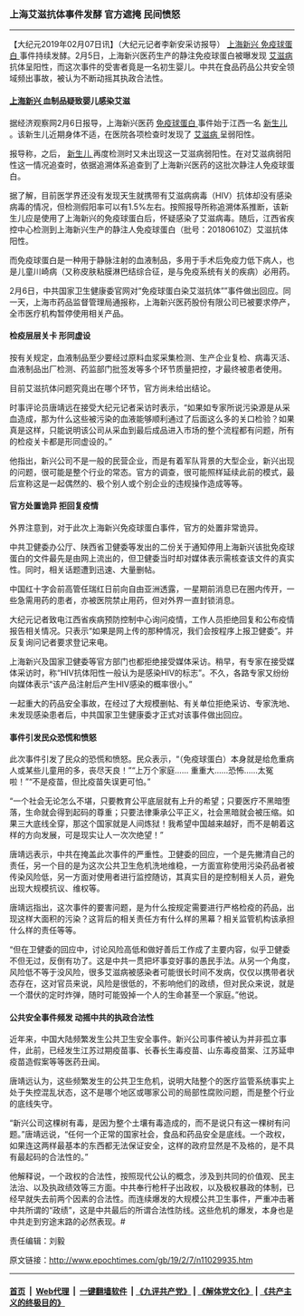 ### 上海艾滋抗体事件发酵 官方遮掩 民间愤怒
------------------------

<p>
 【大纪元2019年02月07日讯】（大纪元记者李新安采访报导）
 <a href="http://www.epochtimes.com/gb/tag/%E4%B8%8A%E6%B5%B7%E6%96%B0%E5%85%B4.html">
  上海新兴
 </a>
 <a href="http://www.epochtimes.com/gb/tag/%E5%85%8D%E7%96%AB%E7%90%83%E8%9B%8B%E7%99%BD.html">
  免疫球蛋白
 </a>
 事件持续发酵。2月5日，上海新兴医药生产的静注免疫球蛋白被曝发现
 <a href="http://www.epochtimes.com/gb/tag/%E8%89%BE%E6%BB%8B%E7%97%85.html">
  艾滋病
 </a>
 抗体呈阳性，而这次事件的受害者竟是一名初生婴儿。中共在食品药品公共安全领域频出事故，被认为不断动摇其执政合法性。
</p>
<h4>
 <a href="http://www.epochtimes.com/gb/tag/%E4%B8%8A%E6%B5%B7%E6%96%B0%E5%85%B4.html">
  上海新兴
 </a>
 血制品疑致婴儿感染艾滋
</h4>
<p>
 据经济观察网2月6日报导，上海新兴医药
 <a href="http://www.epochtimes.com/gb/tag/%E5%85%8D%E7%96%AB%E7%90%83%E8%9B%8B%E7%99%BD.html">
  免疫球蛋白
 </a>
 事件始于江西一名
 <a href="http://www.epochtimes.com/gb/tag/%E6%96%B0%E7%94%9F%E5%84%BF.html">
  新生儿
 </a>
 。该新生儿近期身体不适，在医院各项检查时发现了
 <a href="http://www.epochtimes.com/gb/tag/%E8%89%BE%E6%BB%8B%E7%97%85.html">
  艾滋病
 </a>
 呈弱阳性。
</p>
<p>
 报导称，之后，
 <a href="http://www.epochtimes.com/gb/tag/%E6%96%B0%E7%94%9F%E5%84%BF.html">
  新生儿
 </a>
 再度检测时又未出现这一艾滋病弱阳性。在对艾滋病弱阳性这一情况追查时，依据追溯体系追查到了上海新兴医药的这批次静注人免疫球蛋白。
</p>
<p>
 据了解，目前医学界还没有发现天生就携带有艾滋病病毒（HIV）抗体却没有感染病毒的情况，但检测假阳率可以有1.5%左右。按照报导所称追溯体系推断，该新生儿应是使用了上海新兴的免疫球蛋白后，怀疑感染了艾滋病毒。随后，江西省疾控中心检测到上海新兴生产的静注人免疫球蛋白（批号：20180610Z）艾滋抗体阳性。
</p>
<p>
 而免疫球蛋白是一种用于静脉注射的血液制品，多用于手术后免疫力低下病人，也是儿童川崎病（又称皮肤粘膜淋巴结综合征，是与免疫系统有关的疾病）必用药。
</p>
<p>
 2月6日，中共国家卫生健康委官网对“免疫球蛋白染艾滋抗体””事件做出回应。同一天，上海市药品监督管理局通报称，上海新兴医药股份有限公司已被要求停产，全市医疗机构暂停使用相关产品。
</p>
<h4>
 检疫层层关卡 形同虚设
</h4>
<p>
 按有关规定，血液制品至少要经过原料血浆采集检测、生产企业复检、病毒灭活、血液制品出厂检测、药监部门批签发等多个环节质量把控，才最终被患者使用。
</p>
<p>
 目前艾滋抗体问题究竟出在哪个环节，官方尚未给出结论。
</p>
<p>
 时事评论员唐靖远在接受大纪元记者采访时表示，“如果如专家所说污染源是从采血造成，那为什么这些被污染的血液能够顺利通过了后面这么多的关口检验？如果真是这样，只能说明该公司从采血到最后成品进入市场的整个流程都有问题，所有的检疫关卡都是形同虚设的。”
</p>
<p>
 他指出，新兴公司不是一般的民营企业，而是有着军队背景的大型企业，新兴出现的问题，很可能是整个行业的常态。官方的调查，很可能照样延续此前的模式，最后宣称这是一起偶然的、极个别人或个别企业的违规操作造成等等。
</p>
<h4>
 官方处置诡异 拒回复疫情
</h4>
<p>
 外界注意到，对于此次上海新兴免疫球蛋白事件，官方的处置非常诡异。
</p>
<p>
 中共卫健委办公厅、陕西省卫健委等发出的二份关于通知停用上海新兴该批免疫球蛋白的文件最先是由网上流出的，但卫健委当时却对媒体表示需核查该文件的真实性。同时，相关话题遭到迅速、大量删帖。
</p>
<p>
 中国红十字会前高管任瑞红日前向自由亚洲透露，一星期前消息已在圈内传开，一些急需用药的患者，亦被医院禁止用药，但对外界一直封锁消息。
</p>
<p>
 大纪元记者致电江西省疾病预防控制中心询问疫情，工作人员拒绝回复和公布疫情报告相关情况。只表示“如果是网上传的那种情况，我们会按程序上报卫健委”。并反复询问记者要求登记来电。
</p>
<p>
 上海新兴及国家卫健委等官方部门也都拒绝接受媒体采访。稍早，有专家在接受媒体采访时，称“HIV抗体阳性一般认为是感染HIV的标志”。不久，各路专家又纷纷向媒体表示“该产品注射后产生HIV感染的概率很小。”
</p>
<p>
 一起重大的药品安全事故，在经过了大规模删帖、有关单位拒绝采访、专家洗地、未发现感染患者后，中共国家卫生健康委才正式对该事件做出回应。
</p>
<h4>
 事件引发民众恐慌和愤怒
</h4>
<p>
 此次事件引发了民众的恐慌和愤怒。民众表示，“（免疫球蛋白）本身就是给危重病人或某些儿童用的多，丧尽天良！”“上万个家庭…… 重重大……恐怖……太冤啦！”“不是疫苗，但比疫苗失误更可怕。”
</p>
<p>
 “一个社会无论怎么不堪，只要教育公平底层就有上升的希望；只要医疗不黑暗堕落，生命就会得到起码的尊重；只要法律秉承公平正义，社会黑暗就会被压缩。如果三大底线全穿，那这个国家就是人间炼狱！我希望中国越来越好，而不是朝着这样的方向发展，可是现实让人一次次绝望！”
</p>
<p>
 唐靖远表示，中共在掩盖此次事件的严重性。卫健委的回应，一个是先撇清自己的责任，另一个目的是为这次公共卫生危机洗地维稳，一方面宣称使用污染药品者被传染风险低，另一方面对使用者进行监控随访，其真实目的是控制相关人员，避免出现大规模抗议、维权等。
</p>
<p>
 唐靖远指出，这次事件的要害问题，是为什么按规定需要进行严格检疫的药品，出现这样大面积的污染？这背后的相关责任方有什么样的黑幕？相关监管机构该承担什么样的责任等等。
</p>
<p>
 “但在卫健委的回应中，讨论风险高低和做好善后工作成了主要内容，似乎卫健委不但无过，反倒有功了。这是中共一贯把坏事变好事的愚民手法。从另一个角度，风险低不等于没风险，很多艾滋病被感染者可能很长时间不发病，仅仅以携带者状态存在，这对官员来说，风险是很低的，不影响他们的政绩，但对民众来说，就是一个潜伏的定时炸弹，随时可能毁掉一个人的生命甚至一个家庭。”他说。
</p>
<h4>
 公共安全事件频发 动摇中共的执政合法性
</h4>
<p>
 近年来，中国大陆频繁发生公共卫生安全事件。新兴公司事件被认为并非孤立事件，此前，已经发生江苏过期疫苗事、长春长生毒疫苗、山东毒疫苗案、江苏延申疫苗造假案等等医药丑闻。
</p>
<p>
 唐靖远认为，这些频繁发生的公共卫生危机，说明大陆整个的医疗监管系统事实上处于失控混乱状态，这不是哪个地区或哪家公司的局部性腐败问题，而是整个行业的底线失守。
</p>
<p>
 “新兴公司这棵树有毒，是因为整个土壤有毒造成的，而不是说只有这一棵树有问题。”唐靖远说，“任何一个正常的国家社会，食品和药品安全是底线。一个政权，如果连这两样最基本的东西都无法保证安全，这样的政府显然是不及格的，是不具有最起码的合法性的。”
</p>
<p>
 他解释说，一个政权的合法性，按照现代公认的概念，涉及到共同的价值观、民主法治、以及执政绩效等三方面。中共奉行枪杆子出政权，以及极权暴政的体制，已经早就失去前两个因素的合法性。而连续爆发的大规模公共卫生事件，严重冲击著中共所谓的“政绩”，这是中共最后的所谓合法性防线。这些危机的爆发，本身也是中共走到穷途末路的必然表现。#
</p>
<p>
 责任编辑：刘毅
</p>

原文链接：http://www.epochtimes.com/gb/19/2/7/n11029935.htm


------------------------
#### [首页](https://github.com/gfw-breaker/banned-news/blob/master/README.md) &nbsp;|&nbsp; [Web代理](https://github.com/labour-camp/helloworld) &nbsp;|&nbsp; [一键翻墙软件](https://github.com/gfw-breaker/nogfw/blob/master/README.md) &nbsp;| [《九评共产党》](https://github.com/gfw-breaker/9ping.md/blob/master/README.md#九评之一评共产党是什么) | [《解体党文化》](https://github.com/gfw-breaker/jtdwh.md/blob/master/README.md) | [《共产主义的终极目的》](https://github.com/gfw-breaker/gczydzjmd.md/blob/master/README.md)


